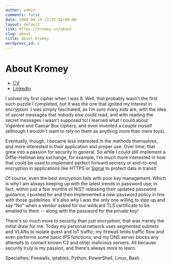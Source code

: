 ```yaml
---
author: admin
comments: false
date: 2009-08-10 22:35:52+00:00
layout: default
link: https://kromey.us/about
slug: about
title: About Kromey
wordpress_id: 2
---
```


# About Kromey

 * [CV](/about/cv/)
 * [LinkedIn](https://www.linkedin.com/in/travisveazey/)

I solved my first cipher when I was 8. Well, that probably wasn't the first
such puzzle I completed, but it was the one that ignited my interest in
encryption. I was simply fascinated, as I'm sure many kids are, with the idea
of secret messages that nobody else could read, and with reading the secret
messages I wasn't supposed to! I learned what I could about Vigenère and Caesar
Box ciphers, and even invented a couple myself (although I wouldn't want to
rely on them as anything more than mere toys).

Eventually, though, I became less interested in the methods themselves, and
more interested in their application and proper use. Over time, that grew into
a passion for security in general. So while I could still implement a
Diffie-Hellman key exchange, for example, I'm much more interested in how that
could be used to implement perfect forward secrecy or end-to-end encryption in
applications like HTTPS or [Signal](https://signal.org/) to protect data in
transit.

Of course, even the best encryption fails with poor key management. Which is
why I am always keeping up with the latest trends in password use; in fact,
within just a few months of NIST releasing their updated password guidance, I
pushed for and then implemented a new password policy in line with those
guidelines. It's also why I was the only one willing to step up and say "No"
when a vendor asked for our wildcard TLS certificate to be emailed to them --
along with the password for the private key!

There's so much more to security than just encryption; that was merely the
initial draw for me. Today my personal network uses segmented subnets and VLANs
to isolate guest and IoT traffic; my firewall limits traffic flow and even
performs some basic IPS functions; and my DNS server blocks any attempts to
contact known C2 and other malicious servers. All because security truly is my
passion, and there's always more to learn.

Specialties: Firewalls, iptables, Python, PowerShell, Linux, Bash
